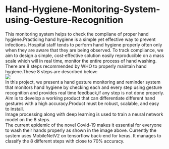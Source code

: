 # Hand-Hygiene-Monitoring-System-using-Gesture-Recognition 
This monitoring system helps to check the compliane of proper hand hygiene.Practicing hand hygiene is a simple yet effective way to prevent infections. Hospital staff tends to perform hand hygiene properly often only when they are aware that they are being observed. To track compliance, we aim to design a simple, cost‐effective solution easily reproducible on a mass scale which will in real time, monitor the entire process of hand washing.  
There are 8 steps recommended by WHO to properly maintain hand hygiene.These 8 steps are described below:  
![](https://github.com/patilninad/Hand-Hygiene-Monitoring-System-using-Gesture-Recognition/blob/master/washing_hands_photos.jpg)  
In this project, we present a hand gesture monitoring and reminder system that monitors hand hygiene by checking each and every step using gesture recognition and provides real time feedback,if any step is not done properly. Aim is to develop a working product that can differentiate different hand gestures with a high accuracy.Product must be robust, scalable, and easy to install.   
Image processing along with deep learning is used to train a neural network model on the 8 steps.  
The current epidemic of the novel Covid-19 makes it essential for everyone to wash their hands properly as shown in the image above. 
Currently the system uses MobileNetV2 on tensorflow back-end for keras. It manages to classify the 8 different steps with close to 70% accuracy.
